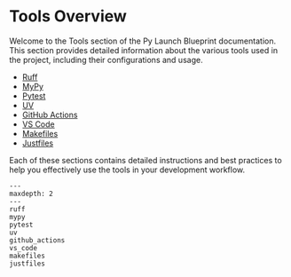 # Tools Overview

Welcome to the Tools section of the Py Launch Blueprint documentation. This section provides detailed information about the various tools used in the project, including their configurations and usage.

<!-- ## Table of Contents -->

- [Ruff](ruff.md)
- [MyPy](mypy.md)
- [Pytest](pytest.md)
- [UV](uv.md)
- [GitHub Actions](github_actions.md)
- [VS Code](vs_code.md)
- [Makefiles](makefiles.md)
- [Justfiles](justfiles.md)

Each of these sections contains detailed instructions and best practices to help you effectively use the tools in your development workflow.

```{toctree}
---
maxdepth: 2
---
ruff
mypy
pytest
uv
github_actions
vs_code
makefiles
justfiles

```